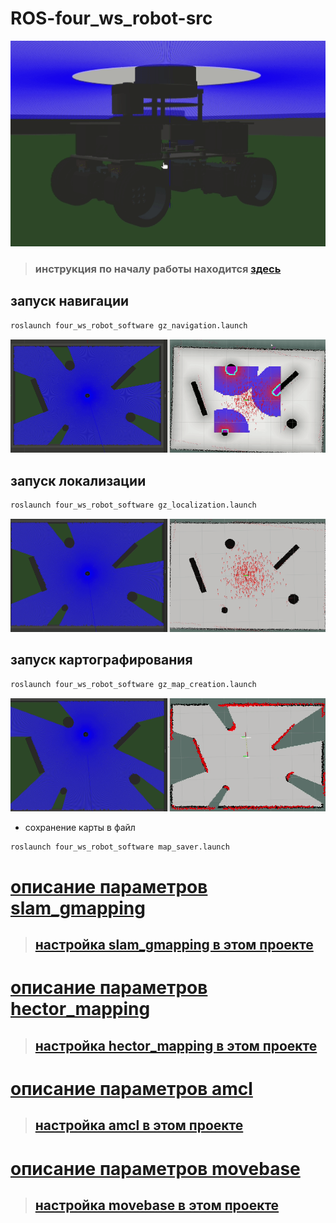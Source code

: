# ROS-four_ws_robot-src

<p align="center">
<img src="docs/model.gif">
</p>

> ### инструкция по началу работы находится [здесь](docs/DEVELOPMENT.md)

## запуск навигации

```bash
roslaunch four_ws_robot_software gz_navigation.launch
```

<p align="center">
<img src="docs/navigation.gif">
</p>

## запуск локализации

```bash
roslaunch four_ws_robot_software gz_localization.launch
```

<p align="center">
<img src="docs/localization.gif">
</p>

## запуск картографирования

```bash
roslaunch four_ws_robot_software gz_map_creation.launch
```

<p align="center">
<img src="docs/slam_gmapping.gif">
</p>

* сохранение карты в файл

```bash
roslaunch four_ws_robot_software map_saver.launch
```

# [описание параметров slam_gmapping](docs/slam_gmapping_params.md)

> ## [настройка slam_gmapping в этом проекте](four_ws_robot_software/config/slam_gmapping_params/slam_gmapping_params_test.yaml)

# [описание параметров hector_mapping](docs/hector_mapping_params.md)

> ## [настройка hector_mapping в этом проекте](four_ws_robot_software/config/hector_mapping_params/hector_mapping_params_test.yaml)

# [описание параметров amcl](docs/amcl_params.md)

> ## [настройка amcl в этом проекте](four_ws_robot_software/config/amcl_params/amcl_params_test.yaml)

# [описание параметров movebase](docs/movebase_params.md)

> ## [настройка movebase в этом проекте](four_ws_robot_software/config/movebase_params/movebase_params_test.yaml)